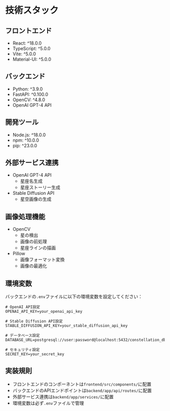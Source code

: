 # 技術スタック

## フロントエンド
- React: ^18.0.0
- TypeScript: ^5.0.0
- Vite: ^5.0.0
- Material-UI: ^5.0.0

## バックエンド
- Python: ^3.9.0
- FastAPI: ^0.100.0
- OpenCV: ^4.8.0
- OpenAI GPT-4 API

## 開発ツール
- Node.js: ^18.0.0
- npm: ^10.0.0
- pip: ^23.0.0

## 外部サービス連携
- OpenAI GPT-4 API
  - 星座名生成
  - 星座ストーリー生成
- Stable Diffusion API
  - 星空画像の生成

## 画像処理機能
- OpenCV
  - 星の検出
  - 画像の前処理
  - 星座ラインの描画
- Pillow
  - 画像フォーマット変換
  - 画像の最適化

## 環境変数
バックエンドの`.env`ファイルに以下の環境変数を設定してください：
```
# OpenAI API設定
OPENAI_API_KEY=your_openai_api_key

# Stable Diffusion API設定
STABLE_DIFFUSION_API_KEY=your_stable_diffusion_api_key

# データベース設定
DATABASE_URL=postgresql://user:password@localhost:5432/constellation_db

# セキュリティ設定
SECRET_KEY=your_secret_key
```

## 実装規則
- フロントエンドのコンポーネントは`frontend/src/components/`に配置
- バックエンドのAPIエンドポイントは`backend/app/api/routes/`に配置
- 外部サービス連携は`backend/app/services/`に配置
- 環境変数は必ず`.env`ファイルで管理
